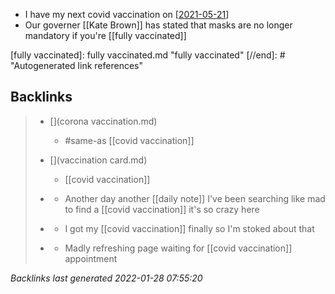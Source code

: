 - I have my next covid vaccination on [[2021-05-21]]
- Our governer [[Kate Brown]] has stated that masks are no longer mandatory if you're [[fully vaccinated]]

[//begin]: # "Autogenerated link references for markdown compatibility"
[2021-05-21]: 2021-05-21.md "2021-05-21"
[fully vaccinated]: fully vaccinated.md "fully vaccinated"
[//end]: # "Autogenerated link references"

## Backlinks

> - [](corona vaccination.md)
>   - #same-as [[covid vaccination]]
>    
> - [](vaccination card.md)
>   - [[covid vaccination]]
>    
> - [](2021-04-07.md)
>   - Another day another [[daily note]] I've been searching like mad to find a [[covid vaccination]] it's so crazy here
>    
> - [](2021-04-24.md)
>   - I got my [[covid vaccination]] finally so I'm stoked about that
>    
> - [](2021-04-06.md)
>   - Madly refreshing page waiting for [[covid vaccination]] appointment

_Backlinks last generated 2022-01-28 07:55:20_
